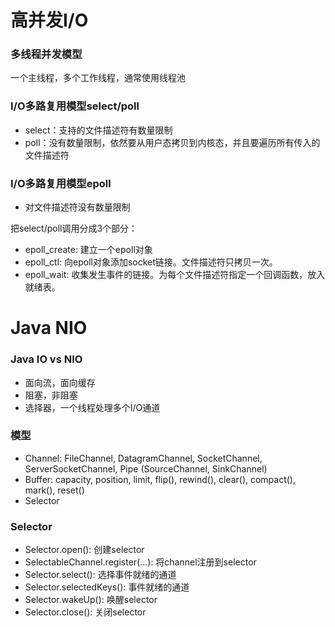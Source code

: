

# 高并发I/O
### 多线程并发模型
一个主线程，多个工作线程，通常使用线程池

### I/O多路复用模型select/poll
* select：支持的文件描述符有数量限制
* poll：没有数量限制，依然要从用户态拷贝到内核态，并且要遍历所有传入的文件描述符

### I/O多路复用模型epoll
* 对文件描述符没有数量限制

把select/poll调用分成3个部分：
* epoll_create: 建立一个epoll对象
* epoll_ctl: 向epoll对象添加socket链接。文件描述符只拷贝一次。
* epoll_wait: 收集发生事件的链接。为每个文件描述符指定一个回调函数，放入就绪表。

# Java NIO
### Java IO vs NIO
* 面向流，面向缓存
* 阻塞，非阻塞
* 选择器，一个线程处理多个I/O通道

### 模型
* Channel: FileChannel, DatagramChannel, SocketChannel, ServerSocketChannel, Pipe (SourceChannel, SinkChannel)
* Buffer: capacity, position, limit, flip(), rewind(), clear(), compact(), mark(), reset()
* Selector

### Selector
* Selector.open(): 创建selector
* SelectableChannel.register(...): 将channel注册到selector
* Selector.select(): 选择事件就绪的通道
* Selector.selectedKeys(): 事件就绪的通道
* Selector.wakeUp(): 唤醒selector
* Selector.close(): 关闭selector




